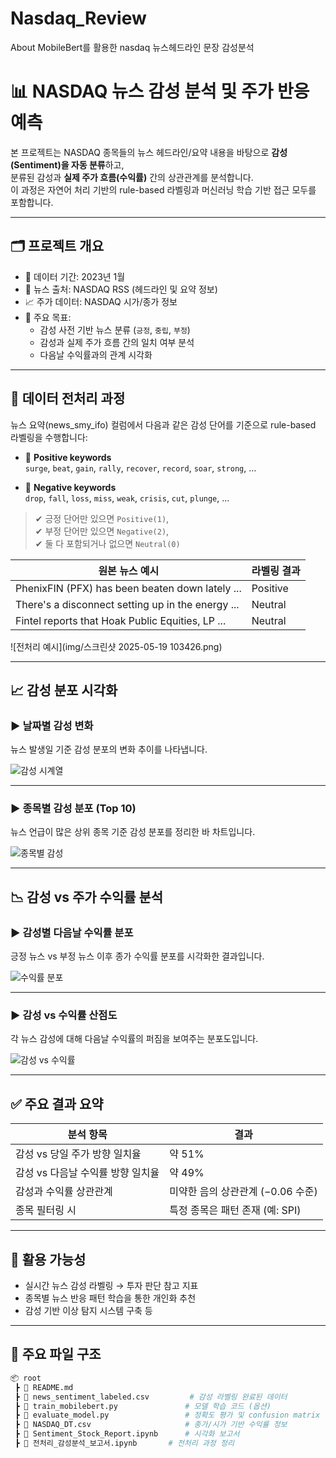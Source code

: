 # Nasdaq_Review
About MobileBert를 활용한 nasdaq 뉴스헤드라인 문장 감성분석
# 📊 NASDAQ 뉴스 감성 분석 및 주가 반응 예측

본 프로젝트는 NASDAQ 종목들의 뉴스 헤드라인/요약 내용을 바탕으로 **감성(Sentiment)을 자동 분류**하고,  
분류된 감성과 **실제 주가 흐름(수익률)** 간의 상관관계를 분석합니다.  
이 과정은 자연어 처리 기반의 rule-based 라벨링과 머신러닝 학습 기반 접근 모두를 포함합니다.

---

## 🗂 프로젝트 개요

- 📅 데이터 기간: 2023년 1월
- 📰 뉴스 출처: NASDAQ RSS (헤드라인 및 요약 정보)
- 📈 주가 데이터: NASDAQ 시가/종가 정보
- 🎯 주요 목표:
  - 감성 사전 기반 뉴스 분류 (`긍정`, `중립`, `부정`)
  - 감성과 실제 주가 흐름 간의 일치 여부 분석
  - 다음날 수익률과의 관계 시각화

---

## 🧹 데이터 전처리 과정

뉴스 요약(news_smy_ifo) 컬럼에서 다음과 같은 감성 단어를 기준으로 rule-based 라벨링을 수행합니다:

- 🔵 **Positive keywords**  
  `surge`, `beat`, `gain`, `rally`, `recover`, `record`, `soar`, `strong`, ...

- 🔴 **Negative keywords**  
  `drop`, `fall`, `loss`, `miss`, `weak`, `crisis`, `cut`, `plunge`, ...

> ✔ 긍정 단어만 있으면 `Positive(1)`,  
> ✔ 부정 단어만 있으면 `Negative(2)`,  
> ✔ 둘 다 포함되거나 없으면 `Neutral(0)`

| 원본 뉴스 예시 | 라벨링 결과 |
|----------------|-------------|
| PhenixFIN (PFX) has been beaten down lately ... | Positive |
| There's a disconnect setting up in the energy ... | Neutral |
| Fintel reports that Hoak Public Equities, LP ... | Neutral |

![전처리 예시](img/스크린샷 2025-05-19 103426.png)

---

## 📈 감성 분포 시각화

### ▶ 날짜별 감성 변화

뉴스 발생일 기준 감성 분포의 변화 추이를 나타냅니다.

![감성 시계열](./스크린샷%202025-05-19%20103526.png)

---

### ▶ 종목별 감성 분포 (Top 10)

뉴스 언급이 많은 상위 종목 기준 감성 분포를 정리한 바 차트입니다.

![종목별 감성](./스크린샷%202025-05-19%20103540.png)

---

## 📉 감성 vs 주가 수익률 분석

### ▶ 감성별 다음날 수익률 분포

긍정 뉴스 vs 부정 뉴스 이후 종가 수익률 분포를 시각화한 결과입니다.

![수익률 분포](./스크린샷%202025-05-19%20103613.png)

---

### ▶ 감성 vs 수익률 산점도

각 뉴스 감성에 대해 다음날 수익률의 퍼짐을 보여주는 분포도입니다.

![감성 vs 수익률](./스크린샷%202025-05-19%20103622.png)

---

## ✅ 주요 결과 요약

| 분석 항목 | 결과 |
|------------|--------|
| 감성 vs 당일 주가 방향 일치율 | 약 51% |
| 감성 vs 다음날 수익률 방향 일치율 | 약 49% |
| 감성과 수익률 상관관계 | 미약한 음의 상관관계 (−0.06 수준) |
| 종목 필터링 시 | 특정 종목은 패턴 존재 (예: SPI) |

---

## 🧠 활용 가능성

- 실시간 뉴스 감성 라벨링 → 투자 판단 참고 지표
- 종목별 뉴스 반응 패턴 학습을 통한 개인화 추천
- 감성 기반 이상 탐지 시스템 구축 등

---

## 📁 주요 파일 구조

```bash
📦 root
 ┣ 📄 README.md
 ┣ 📄 news_sentiment_labeled.csv         # 감성 라벨링 완료된 데이터
 ┣ 📄 train_mobilebert.py               # 모델 학습 코드 (옵션)
 ┣ 📄 evaluate_model.py                 # 정확도 평가 및 confusion matrix
 ┣ 📄 NASDAQ_DT.csv                     # 종가/시가 기반 수익률 정보
 ┣ 📄 Sentiment_Stock_Report.ipynb      # 시각화 보고서
 ┣ 📄 전처리_감성분석_보고서.ipynb       # 전처리 과정 정리
